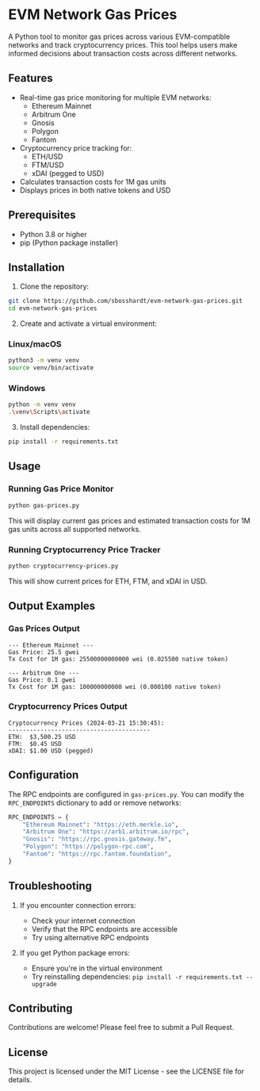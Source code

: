 # EVM Network Gas Prices

A Python tool to monitor gas prices across various EVM-compatible networks and track cryptocurrency prices. This tool helps users make informed decisions about transaction costs across different networks.

## Features

- Real-time gas price monitoring for multiple EVM networks:
  - Ethereum Mainnet
  - Arbitrum One
  - Gnosis
  - Polygon
  - Fantom
- Cryptocurrency price tracking for:
  - ETH/USD
  - FTM/USD
  - xDAI (pegged to USD)
- Calculates transaction costs for 1M gas units
- Displays prices in both native tokens and USD

## Prerequisites

- Python 3.8 or higher
- pip (Python package installer)

## Installation

1. Clone the repository:
```bash
git clone https://github.com/sbosshardt/evm-network-gas-prices.git
cd evm-network-gas-prices
```

2. Create and activate a virtual environment:

### Linux/macOS
```bash
python3 -m venv venv
source venv/bin/activate
```

### Windows
```bash
python -m venv venv
.\venv\Scripts\activate
```

3. Install dependencies:
```bash
pip install -r requirements.txt
```

## Usage

### Running Gas Price Monitor
```bash
python gas-prices.py
```
This will display current gas prices and estimated transaction costs for 1M gas units across all supported networks.

### Running Cryptocurrency Price Tracker
```bash
python cryptocurrency-prices.py
```
This will show current prices for ETH, FTM, and xDAI in USD.

## Output Examples

### Gas Prices Output
```
--- Ethereum Mainnet ---
Gas Price: 25.5 gwei
Tx Cost for 1M gas: 25500000000000 wei (0.025500 native token)

--- Arbitrum One ---
Gas Price: 0.1 gwei
Tx Cost for 1M gas: 100000000000 wei (0.000100 native token)
```

### Cryptocurrency Prices Output
```
Cryptocurrency Prices (2024-03-21 15:30:45):
----------------------------------------
ETH:  $3,500.25 USD
FTM:  $0.45 USD
xDAI: $1.00 USD (pegged)
```

## Configuration

The RPC endpoints are configured in `gas-prices.py`. You can modify the `RPC_ENDPOINTS` dictionary to add or remove networks:

```python
RPC_ENDPOINTS = {
    "Ethereum Mainnet": "https://eth.merkle.io",
    "Arbitrum One": "https://arb1.arbitrum.io/rpc",
    "Gnosis": "https://rpc.gnosis.gateway.fm",
    "Polygon": "https://polygon-rpc.com",
    "Fantom": "https://rpc.fantom.foundation",
}
```

## Troubleshooting

1. If you encounter connection errors:
   - Check your internet connection
   - Verify that the RPC endpoints are accessible
   - Try using alternative RPC endpoints

2. If you get Python package errors:
   - Ensure you're in the virtual environment
   - Try reinstalling dependencies: `pip install -r requirements.txt --upgrade`

## Contributing

Contributions are welcome! Please feel free to submit a Pull Request.

## License

This project is licensed under the MIT License - see the LICENSE file for details. 